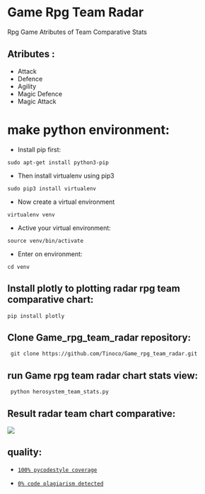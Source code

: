 # Game Rpg Team Radar

Rpg Game Atributes of Team Comparative Stats 


## Atributes :

* Attack 
* Defence
* Agility
* Magic Defence
* Magic Attack


# make python environment:
* Install pip first:
<pre><code>sudo apt-get install python3-pip
</code></pre>
* Then install virtualenv using pip3
<pre><code>sudo pip3 install virtualenv 
</code></pre>
* Now create a virtual environment
<pre><code>virtualenv venv
</code></pre>
* Active your virtual environment:
<pre><code>source venv/bin/activate
</code></pre>
* Enter on environment:
<pre><code>cd venv
</code></pre>

## Install plotly to plotting radar rpg team comparative chart: 
<pre><code>pip install plotly
</code></pre>

## Clone Game_rpg_team_radar repository:
<pre><code> git clone https://github.com/Tinoco/Game_rpg_team_radar.git
</code></pre> 

## run Game rpg team radar chart stats view:
<pre><code> python herosystem_team_stats.py
</code></pre>

## Result radar team chart comparative:

![](https://gamei.hidedomain.info/assets/herosystem_team.png)


## quality:
* [`100% pycodestyle coverage`](https://pypi.org/project/pycodestyle/)

* [`0% code plagiarism detected`](https://github.com/blingenf/copydetect)

